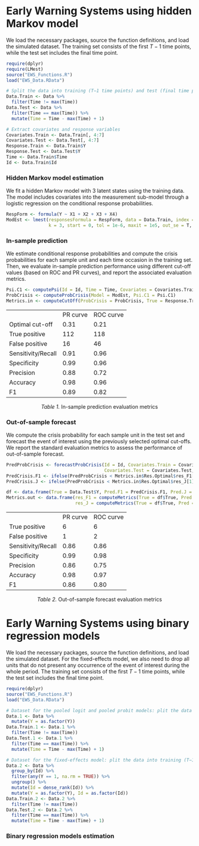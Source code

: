 <h1>Early Warning Systems using hidden Markov model</h1>

We load the necessary packages, source the function definitions, and load the simulated dataset. The training set consists of the first $T−1$ time points, while the test set includes the final time point.

```r
require(dplyr)
require(LMest)
source("EWS_Functions.R")
load("EWS_Data.RData")

# Split the data into training (T−1 time points) and test (final time point) sets
Data.Train <- Data %>% 
  filter(Time != max(Time))
Data.Test <- Data %>% 
  filter(Time == max(Time)) %>% 
  mutate(Time = Time - max(Time) + 1)

# Extract covariates and response variables
Covariates.Train <- Data.Train[, 4:7]
Covariates.Test <- Data.Test[, 4:7]
Response.Train <- Data.Train$Y
Response.Test <- Data.Test$Y
Time <- Data.Train$Time
Id <- Data.Train$Id
```


<h3>Hidden Markov model estimation</h3>

We fit a hidden Markov model with 3 latent states using the training data. The model includes covariates into the measurement sub-model through a logistic regression on the conditional response probabilities.

```r
RespForm <- formula(Y ~ X1 + X2 + X3 + X4)
ModEst <- lmest(responsesFormula = RespForm, data = Data.Train, index = c("Id", "Time"), 
                k = 3, start = 0, tol = 1e-6, maxit = 1e5, out_se = T, output = T)
```


<h3>In-sample prediction</h3>

We estimate conditional response probabilities and compute the crisis probabilities for each sample unit and each time occasion in the training set. Then, we evaluate in-sample prediction performance using different cut-off values (based on ROC and PR curves), and report the associated evaluation metrics.

```r
Psi.C1 <- computePsi(Id = Id, Time = Time, Covariates = Covariates.Train, Model = ModEst)
ProbCrisis <- computeProbCrisis(Model = ModEst, Psi.C1 = Psi.C1)
Metrics.in <- computeCutOff(ProbCrisis = ProbCrisis, True = Response.Train)
```

<div align="center">
  <table>
    <tr>
      <td></td><td>PR curve</td><td>ROC curve</td>
    </tr>
    <tr>
      <td>Optimal cut-off</td> <td>0.31</td> <td>0.21</td>
    </tr>
    <tr>
      <td>True positive</td> <td>112</td> <td>118</td>
    </tr>
    <tr>
      <td>False positive</td> <td>16</td> <td>46</td>
    </tr>
    <tr>
      <td>Sensitivity/Recall</td> <td>0.91</td> <td>0.96</td>
    </tr>
    <tr>
      <td>Specificity</td> <td>0.99</td> <td>0.96</td>
    </tr>
    <tr>
      <td>Precision</td> <td>0.88</td> <td>0.72</td>
    </tr>
    <tr>
      <td>Accuracy</td> <td>0.98</td> <td>0.96</td>
    </tr>
    <tr>
      <td>F1</td> <td>0.89</td> <td>0.82</td>
    </tr>
  </table>
  <caption>
    <em>Table 1.</em> In-sample prediction evaluation metrics
  </caption>
</div>


<h3>Out-of-sample forecast</h3>

We compute the crisis probability for each sample unit in the test set and forecast the event of interest using the previously selected optimal cut-offs. We report the standard evaluation metrics to assess the performance of out-of-sample forecast.

```r
PredProbCrisis <- forecastProbCrisis(Id = Id, Covariates.Train = Covariates.Train, 
                                     Covariates.Test = Covariates.Test, Model = ModEst)
PredCrisis.F1 <- ifelse(PredProbCrisis < Metrics.in$Res.Optimal$res_F1[1], 0, 1)
PredCrisis.J <- ifelse(PredProbCrisis < Metrics.in$Res.Optimal$res_J[1], 0, 1)

df <- data.frame(True = Data.Test$Y, Pred.F1 = PredCrisis.F1, Pred.J = PredCrisis.J)
Metrics.out <- data.frame(res_F1 = computeMetrics(True = df$True, Pred = df$Pred.F1), 
                          res_J = computeMetrics(True = df$True, Pred = df$Pred.J))
```

<div align="center">
  <table>
    <tr>
      <td></td><td>PR curve</td><td>ROC curve</td>
    </tr>
    <tr>
      <td>True positive</td> <td>6</td> <td>6</td>
    </tr>
    <tr>
      <td>False positive</td> <td>1</td> <td>2</td>
    </tr>
    <tr>
      <td>Sensitivity/Recall</td> <td>0.86</td> <td>0.86</td>
    </tr>
    <tr>
      <td>Specificity</td> <td>0.99</td> <td>0.98</td>
    </tr>
    <tr>
      <td>Precision</td> <td>0.86</td> <td>0.75</td>
    </tr>
    <tr>
      <td>Accuracy</td> <td>0.98</td> <td>0.97</td>
    </tr>
    <tr>
      <td>F1</td> <td>0.86</td> <td>0.80</td>
    </tr>
  </table>
  <caption>
    <em>Table 2.</em> Out-of-sample forecast evaluation metrics
  </caption>
</div>



<h1>Early Warning Systems using binary regression models</h1>

We load the necessary packages, source the function definitions, and load the simulated dataset. For the fixed-effects model, we also need to drop all units that do not present any occurrence of the event of interest during the whole period. The training set consists of the first $T−1$ time points, while the test set includes the final time point.

```r
require(dplyr)
source("EWS_Functions.R")
load("EWS_Data.RData")

# Dataset for the pooled logit and pooled probit models: plit the data into training (T−1 time points) and test (final time point) sets
Data.1 <- Data %>%
  mutate(Y = as.factor(Y))
Data.Train.1 <- Data.1 %>% 
  filter(Time != max(Time))
Data.Test.1 <- Data.1 %>% 
  filter(Time == max(Time)) %>% 
  mutate(Time = Time - max(Time) + 1)

# Dataset for the fixed-effects model: plit the data into training (T−1 time points) and test (final time point) sets
Data.2 <- Data %>%
  group_by(Id) %>%
  filter(any(Y == 1, na.rm = TRUE)) %>%
  ungroup() %>% 
  mutate(Id = dense_rank(Id)) %>% 
  mutate(Y = as.factor(Y), Id = as.factor(Id))
Data.Train.2 <- Data.2 %>% 
  filter(Time != max(Time))
Data.Test.2 <- Data.2 %>% 
  filter(Time == max(Time)) %>% 
  mutate(Time = Time - max(Time) + 1)
```


<h3>Binary regression models estimation</h3>



